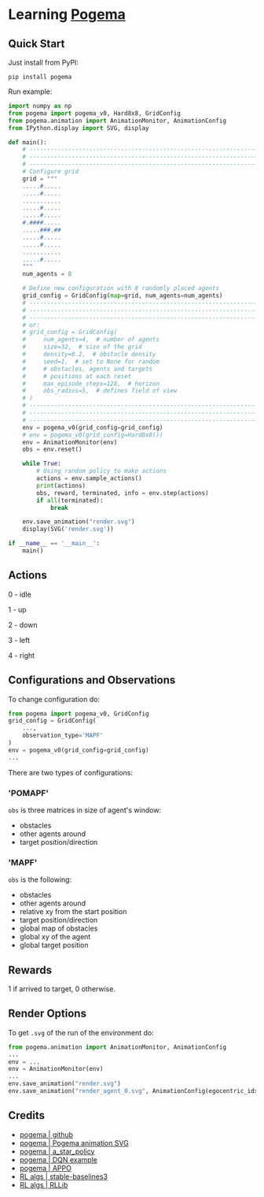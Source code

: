 # Learning  [Pogema](https://github.com/AIRI-Institute/pogema)


## Quick Start

Just install from PyPI:

```
pip install pogema
```

Run example: 

```python
import numpy as np
from pogema import pogema_v0, Hard8x8, GridConfig
from pogema.animation import AnimationMonitor, AnimationConfig
from IPython.display import SVG, display

def main():
    # ------------------------------------------------------------------ #
    # ------------------------------------------------------------------ #
    # ------------------------------------------------------------------ #
    # Configure grid
    grid = """
    .....#.....
    .....#.....
    ...........
    .....#.....
    .....#.....
    #.####.....
    .....###.##
    .....#.....
    .....#.....
    ...........
    .....#.....
    """
    num_agents = 8

    # Define new configuration with 8 randomly placed agents
    grid_config = GridConfig(map=grid, num_agents=num_agents)
    # ------------------------------------------------------------------ #
    # ------------------------------------------------------------------ #
    # ------------------------------------------------------------------ #
    # or:
    # grid_config = GridConfig(
    #     num_agents=4,  # number of agents
    #     size=32,  # size of the grid
    #     density=0.2,  # obstacle density
    #     seed=1,  # set to None for random
    #     # obstacles, agents and targets
    #     # positions at each reset
    #     max_episode_steps=128,  # horizon
    #     obs_radius=5,  # defines field of view
    # )
    # ------------------------------------------------------------------ #
    # ------------------------------------------------------------------ #
    # ------------------------------------------------------------------ #
    env = pogema_v0(grid_config=grid_config)
    # env = pogema_v0(grid_config=Hard8x8())
    env = AnimationMonitor(env)
    obs = env.reset()  

    while True:
        # Using random policy to make actions
        actions = env.sample_actions()
        print(actions)
        obs, reward, terminated, info = env.step(actions)  
        if all(terminated):
            break

    env.save_animation("render.svg")
    display(SVG('render.svg'))

if __name__ == '__main__':
    main()
```

## Actions

0 - idle

1 - up

2 - down

3 - left

4 - right

## Configurations and Observations

To change configuration do:
```python
from pogema import pogema_v0, GridConfig
grid_config = GridConfig(
    ...,
    observation_type='MAPF'
)
env = pogema_v0(grid_config=grid_config)
...
```

There are two types of configurations:

### 'POMAPF'

`obs` is three matrices in size of agent's window: 
- obstacles
- other agents around
- target position/direction

### 'MAPF'

`obs` is the following: 
- obstacles
- other agents around
- relative xy from the start position
- target position/direction
- global map of obstacles
- global xy of the agent
- global target position

## Rewards

1 if arrived to target, 0 otherwise.

## Render Options

To get `.svg` of the run of the environment do:

```python
from pogema.animation import AnimationMonitor, AnimationConfig
...
env = ...
env = AnimationMonitor(env)
...
env.save_animation("render.svg")
env.save_animation("render_agent_0.svg", AnimationConfig(egocentric_idx=0))
```

## Credits

- [pogema | github](https://github.com/AIRI-Institute/pogema)
- [pogema | Pogema animation SVG](https://colab.research.google.com/drive/19dSEGTQeM3oVJtVjpC162t1XApmv6APc?usp=sharing)
- [pogema | a_star_policy](https://github.com/AIRI-Institute/pogema/blob/main/pogema/a_star_policy.py)
- [pogema | DQN example](https://colab.research.google.com/drive/1vPwTd0PnzpWrB-bCHqoLSVwU9G9Lgcmv?usp=sharing)
- [pogema | APPO](https://github.com/Tviskaron/pogema-baselines/tree/main/appo)
- [RL algs | stable-baselines3](https://github.com/DLR-RM/stable-baselines3)
- [RL algs | RLLib](https://docs.ray.io/en/master/rllib/rllib-algorithms.html)

